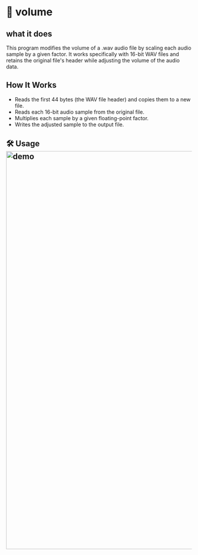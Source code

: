 # 📁 volume

## what it does
This program modifies the volume of a .wav audio file by scaling each audio sample by a given factor. It works specifically with 16-bit WAV files and retains the original file's header while adjusting the volume of the audio data.

## How It Works

- Reads the first 44 bytes (the WAV file header) and copies them to a new file.
- Reads each 16-bit audio sample from the original file.
- Multiplies each sample by a given floating-point factor.
- Writes the adjusted sample to the output file.

## 🛠️ Usage <img width="1081" alt="demo" src="https://github.com/user-attachments/assets/0839ec4d-e40c-4d29-9ae7-fa0ab94c8e00" />
